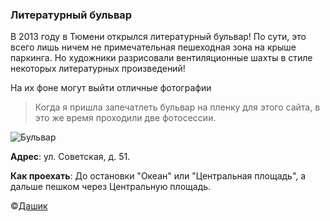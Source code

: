 ### Литературный бульвар

В 2013 году в Тюмени открылся литературный бульвар! По сути, это всего лишь ничем не примечательная пешеходная зона на крыше паркинга. Но художники разрисовали вентиляционные шахты в стиле некоторых литературных произведений!

На их фоне могут выйти отличные фотографии
> Когда я пришла запечатлеть бульвар на пленку для этого сайта, в это же время проходили две фотосессии.

![Бульвар](http://www.etovidel.net/appended_files/big/539adb5d7ab44.jpg)

**Адрес**: ул. Советская, д. 51.

**Как проехать**: До остановки "Океан" или "Центральная площадь", а дальше пешком через Центральную площадь.

&copy;[Дашик](http://www.etovidel.net/user.php?uid=1935)
